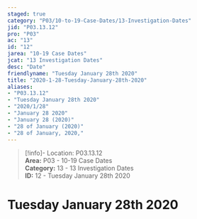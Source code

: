 ```yaml
---  
staged: true  
category: "P03/10-to-19-Case-Dates/13-Investigation-Dates"  
jid: "P03.13.12"  
pro: "P03"  
ac: "13"  
id: "12"  
jarea: "10-19 Case Dates"  
jcat: "13 Investigation Dates"  
desc: "Date"  
friendlyname: "Tuesday January 28th 2020"  
title: "2020-1-28-Tuesday-January-28th-2020"  
aliases:   
- "P03.13.12"  
- "Tuesday January 28th 2020"  
- "2020/1/28"  
- "January 28 2020"  
- "January 28 (2020)"  
- "28 of January (2020)"  
- "28 of January, 2020,"  
---  
```

>[!info]- Location: P03.13.12  
>**Area:** P03 - 10-19 Case Dates  
>**Category:** 13 - 13 Investigation Dates  
>**ID:** 12 - Tuesday January 28th 2020  
  
# Tuesday January 28th 2020  
